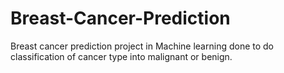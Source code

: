 # Breast-Cancer-Prediction
Breast cancer prediction project in Machine learning done to do classification of cancer type into malignant or benign.
